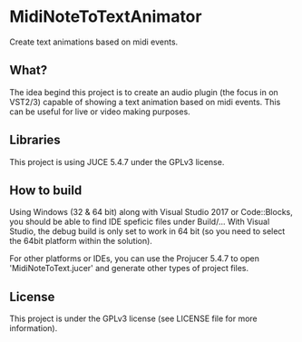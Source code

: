 # MidiNoteToTextAnimator
 Create text animations based on midi events. 
 
## What?
The idea begind this project is to create an audio plugin (the focus in on VST2/3) capable of showing a text animation based on midi events. This can be useful for live or video making purposes.
 
## Libraries
This project is using JUCE 5.4.7 under the GPLv3 license.

## How to build
Using Windows (32 & 64 bit) along with Visual Studio 2017 or Code::Blocks, you should be able to find IDE speficic files under Build/...
With Visual Studio, the debug build is only set to work in 64 bit (so you need to select the 64bit platform within the solution).

For other platforms or IDEs, you can use the Projucer 5.4.7 to open 'MidiNoteToText.jucer' and generate other types of project files.

## License
This project is under the GPLv3 license (see LICENSE file for more information).
